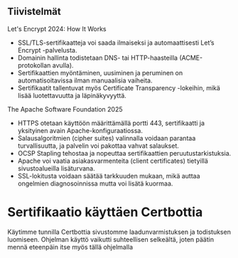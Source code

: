 ## Tiivistelmät ##
Let's Encrypt 2024: How It Works
- SSL/TLS-sertifikaatteja voi saada ilmaiseksi ja automaattisesti Let’s Encrypt -palvelusta.
- Domainin hallinta todistetaan DNS- tai HTTP-haasteilla (ACME-protokollan avulla).
- Sertifikaattien myöntäminen, uusiminen ja peruminen on automatisoitavissa ilman manuaalisia vaiheita.
- Sertifikaatit tallentuvat myös Certificate Transparency -lokeihin, mikä lisää luotettavuutta ja läpinäkyvyyttä.
  
The Apache Software Foundation 2025
- HTTPS otetaan käyttöön määrittämällä portti 443, sertifikaatti ja yksityinen avain Apache-konfiguraatiossa.
- Salausalgoritmien (cipher suites) valinnalla voidaan parantaa turvallisuutta, ja palvelin voi pakottaa vahvat salaukset.
- OCSP Stapling tehostaa ja nopeuttaa sertifikaattien peruutustarkistuksia.
- Apache voi vaatia asiakasvarmenteita (client certificates) tietyillä sivustoalueilla lisäturvana.
- SSL-lokitusta voidaan säätää tarkkuuden mukaan, mikä auttaa ongelmien diagnosoinnissa mutta voi lisätä kuormaa.

# Sertifikaatio käyttäen Certbottia #
Käytimme tunnilla Certbottia sivustomme laadunvarmistuksen ja todistuksen luomiseen. Ohjelman käyttö vaikutti suhteellisen selkeältä, joten päätin mennä eteenpäin itse myös tällä ohjelmalla
